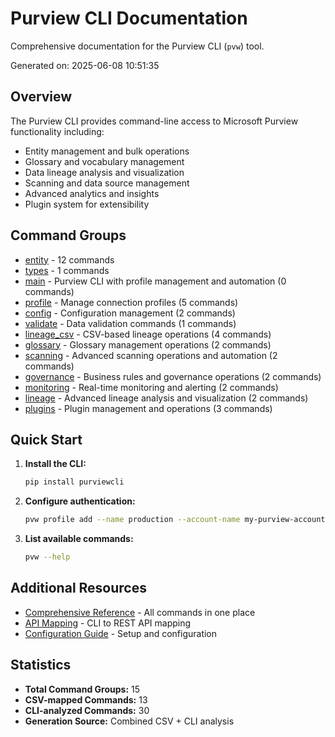 # Purview CLI Documentation

Comprehensive documentation for the Purview CLI (`pvw`) tool.

Generated on: 2025-06-08 10:51:35

## Overview

The Purview CLI provides command-line access to Microsoft Purview functionality including:

- Entity management and bulk operations
- Glossary and vocabulary management
- Data lineage analysis and visualization
- Scanning and data source management
- Advanced analytics and insights
- Plugin system for extensibility

## Command Groups

- [entity](./entity/README.md) - 12 commands
- [types](./types/README.md) - 1 commands
- [main](./main/README.md) - Purview CLI with profile management and automation (0 commands)
- [profile](./profile/README.md) - Manage connection profiles (5 commands)
- [config](./config/README.md) - Configuration management (2 commands)
- [validate](./validate/README.md) - Data validation commands (1 commands)
- [lineage_csv](./lineage_csv/README.md) - CSV-based lineage operations (4 commands)
- [glossary](./glossary/README.md) - Glossary management operations (2 commands)
- [scanning](./scanning/README.md) - Advanced scanning operations and automation (2 commands)
- [governance](./governance/README.md) - Business rules and governance operations (2 commands)
- [monitoring](./monitoring/README.md) - Real-time monitoring and alerting (2 commands)
- [lineage](./lineage/README.md) - Advanced lineage analysis and visualization (2 commands)
- [plugins](./plugins/README.md) - Plugin management and operations (3 commands)

## Quick Start

1. **Install the CLI:**
   ```bash
   pip install purviewcli
   ```

2. **Configure authentication:**
   ```bash
   pvw profile add --name production --account-name my-purview-account
   ```

3. **List available commands:**
   ```bash
   pvw --help
   ```

## Additional Resources

- [Comprehensive Reference](./comprehensive_reference.md) - All commands in one place
- [API Mapping](./api_mapping.md) - CLI to REST API mapping
- [Configuration Guide](./configuration.md) - Setup and configuration

## Statistics

- **Total Command Groups:** 15
- **CSV-mapped Commands:** 13
- **CLI-analyzed Commands:** 30
- **Generation Source:** Combined CSV + CLI analysis
